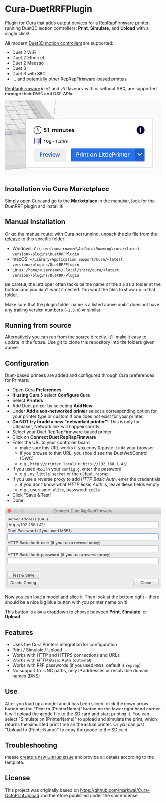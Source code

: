 # Cura-DuetRRFPlugin

Plugin for Cura that adds output devices for a RepRapFirmware printer running
Duet3D motion controllers: **Print**, **Simulate**, and **Upload** with a single
click!

All modern [Duet3D motion controllers](https://duet3d.com) are supported:
  * Duet 2 WiFi
  * Duet 2 Ethernet
  * Duet 2 Maestro
  * Duet 3
  * Duet 3 with SBC
  * ... and potentially other RepRapFirmware-based printers

[RepRapFirmware](https://github.com/Duet3D/RepRapFirmware) in `v2` and `v3`
flavours, with or without SBC, are supported through their DWC and DSF APIs.

![Screenshot of the print button](/screenshots/print-button.png)

## Installation via Cura Marketplace

Simply open Cura and go to the **Marketplace** in the menubar, look for the
DuetRRF plugin and install it!

## Manual Installation

Or go the manual route: with Cura not running, unpack the zip file from the
[release](https://github.com/Kriechi/Cura-DuetRRFPlugin/releases/latest) to this
specific folder:

  * Windows: `C:\Users\<username>\AppData\Roaming\cura\<latest version>\plugins\DuetRRFPlugin`
  * macOS: `~/Library/Application Support/Cura/<latest version>/plugins/DuetRRFPlugin`
  * Linux: `/home/<username>/.local/share/cura/<latest version>/plugins/DuetRRFPlugin`

Be careful, the unzipper often tacks on the name of the zip as a folder at the
bottom and you don't want it nested.  You want the files to show up in that
folder.

Make sure that the plugin folder name is a listed above and it does not have any
trailing version numbers (`-1.0.0`) or similar.

## Running from source

Alternatively you can run from the source directly. It'll make it easy to update
in the future. Use git to clone this repository into the folders given above.

## Configuration


Duet-based printers are added and configured through Cura preferences for Printers:

* Open Cura **Preferences**
* **If using Cura 5** select **Configure Cura**
* Select **Printers**
* Add Duet printer by selecting **Add New**
* Under **Add a non-networked printer** select a corresponding option for your printer type or custom if one does not exist for your printer.
* **Do NOT try to add a new "networked printer"!** This is only for Ultimaker, Network link will happen shortly.
* Select your Duet RepRapFirmware-based printer
* Click on **Connect Duet RepRapFirmware**
* Enter the URL to your controller board
  - make sure this URL works if you copy & paste it into your browser
  - if you browse to that URL, you should see the DuetWebControl (DWC)
  - e.g., `http://printer.local/` or `http://192.168.1.42/`
* If you used `M551` in your `config.g`, enter the password
  - e.g., `my_little!secret` or the default `reprap`
* If you use a reverse proxy to add *HTTP Basic Auth*, enter the credentials
  - if you don't know what *HTTP Basic Auth* is, leave these fields empty
  - e.g., username: `alice`, password: `ecila`
* Click "Save & Test"
* Done!

![Screenshot of the print button](/screenshots/edit-dialog.png)

Now you can load a model and slice it. Then look at the bottom right - there
should be a nice big blue button with you printer name on it!

This button is also a dropdown to choose between **Print**, **Simulate**, or
**Upload**.

## Features

* Uses the Cura Printers integration for configuration
* Print / Simulate / Upload
* Works with HTTP and HTTPS connections and URLs
* Works with HTTP Basic Auth (optional)
* Works with RRF passwords (if you used `M551`, default is `reprap`)
* No support for UNC paths, only IP addresses or resolvable domain names (DNS)

## Use

After you load up a model and it has been sliced, click the down arrow button on
the "Print to (PrinterName)" button on the lower right hand corner. It will
upload the gcode file to the SD card and start printing it. You can select
"Simulate on (PrinterName)" to upload and simulate the print, which returns the
simulated print time an the actual printer. Or you can just "Upload to
(PrinterName)" to copy the gcode to the SD card.

## Troubleshooting

Please [create a new GitHub
issue](https://github.com/Kriechi/Cura-DuetRRFPlugin/issues/new?template=bug_report.md)
and provide all details according to the template.

## License

This project was originally based on
https://github.com/markwal/Cura-OctoPrintUpload and therefore published under
the same license.
